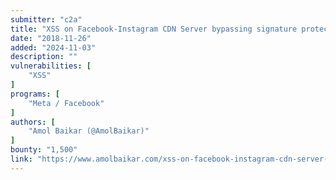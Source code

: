 ```yaml
---
submitter: "c2a"
title: "XSS on Facebook-Instagram CDN Server bypassing signature protection."
date: "2018-11-26"
added: "2024-11-03"
description: ""
vulnerabilities: [
    "XSS"
]
programs: [
    "Meta / Facebook"
]
authors: [
    "Amol Baikar (@AmolBaikar)"
]
bounty: "1,500"
link: "https://www.amolbaikar.com/xss-on-facebook-instagram-cdn-server-bypassing-signature-protection/"
---
```




